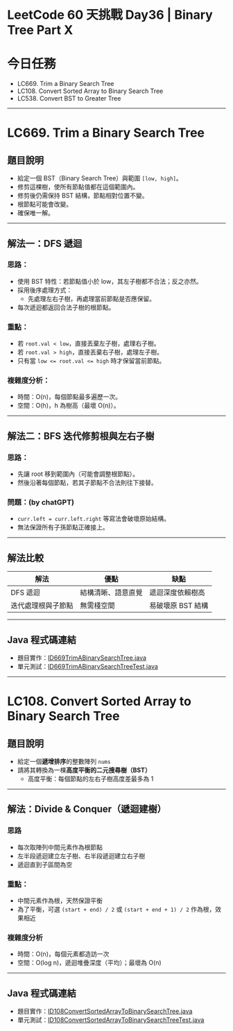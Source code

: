 # LeetCode 60 天挑戰 Day36 | Binary Tree Part X

# 今日任務

- LC669. Trim a Binary Search Tree
- LC108. Convert Sorted Array to Binary Search Tree
- LC538. Convert BST to Greater Tree

---

# LC669. Trim a Binary Search Tree

## 題目說明
- 給定一個 BST（Binary Search Tree）與範圍 `[low, high]`。
- 修剪這棵樹，使所有節點值都在這個範圍內。
- 修剪後仍需保持 BST 結構，節點相對位置不變。
- 根節點可能會改變。
- 確保唯一解。

---

## 解法一：DFS 遞迴

### 思路：
- 使用 BST 特性：若節點值小於 low，其左子樹都不合法；反之亦然。
- 採用後序處理方式：
    - 先處理左右子樹，再處理當前節點是否應保留。
- 每次遞迴都返回合法子樹的根節點。

### 重點：
- 若 `root.val < low`，直接丟棄左子樹，處理右子樹。
- 若 `root.val > high`，直接丟棄右子樹，處理左子樹。
- 只有當 `low <= root.val <= high` 時才保留當前節點。

### 複雜度分析：
- 時間：O(n)，每個節點最多遍歷一次。
- 空間：O(h)，h 為樹高（最壞 O(n)）。

---

## 解法二：BFS 迭代修剪根與左右子樹

### 思路：
- 先讓 root 移到範圍內（可能會調整根節點）。
- 然後沿著每個節點，若其子節點不合法則往下接替。

### 問題：(by chatGPT)
- `curr.left = curr.left.right` 等寫法會破壞原始結構。
- 無法保證所有子孫節點正確接上。

---

## 解法比較

| 解法        | 優點        | 缺點          |
|-----------|-----------|-------------|
| DFS 遞迴    | 結構清晰、語意直覺 | 遞迴深度依賴樹高    |
| 迭代處理根與子節點 | 無需棧空間     | 易破壞原 BST 結構 |

---

## Java 程式碼連結
- 題目實作：[ID669TrimABinarySearchTree.java](../../src/main/java/io/github/monty/leetcode/binarytree/ID669TrimABinarySearchTree.java)
- 單元測試：[ID669TrimABinarySearchTreeTest.java](../../src/test/java/io/github/monty/leetcode/binarytree/ID669TrimABinarySearchTreeTest.java)

---

# LC108. Convert Sorted Array to Binary Search Tree

## 題目說明
- 給定一個**遞增排序**的整數陣列 `nums`
- 請將其轉換為一棵**高度平衡的二元搜尋樹（BST）**
  - 高度平衡：每個節點的左右子樹高度差最多為 1

---

## 解法：Divide & Conquer（遞迴建樹）

### 思路
- 每次取陣列中間元素作為根節點
- 左半段遞迴建立左子樹、右半段遞迴建立右子樹
- 遞迴直到子區間為空

### 重點：
- 中間元素作為根，天然保證平衡
- 為了平衡，可選 `(start + end) / 2` 或 `(start + end + 1) / 2` 作為根，效果相近

### 複雜度分析
- 時間：O(n)，每個元素都造訪一次
- 空間：O(log n)，遞迴堆疊深度（平均）；最壞為 O(n)

---

## Java 程式碼連結
- 題目實作：[ID108ConvertSortedArrayToBinarySearchTree.java](../../src/main/java/io/github/monty/leetcode/binarytree/ID108ConvertSortedArrayToBinarySearchTree.java)
- 單元測試：[ID108ConvertSortedArrayToBinarySearchTreeTest.java](../../src/test/java/io/github/monty/leetcode/binarytree/ID108ConvertSortedArrayToBinarySearchTreeTest.java)

